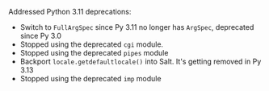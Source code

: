 Addressed Python 3.11 deprecations:

* Switch to `FullArgSpec` since Py 3.11 no longer has `ArgSpec`, deprecated since Py 3.0
* Stopped using the deprecated `cgi` module.
* Stopped using the deprecated `pipes` module
* Backport `locale.getdefaultlocale()` into Salt. It's getting removed in Py 3.13
* Stopped using the deprecated `imp` module
